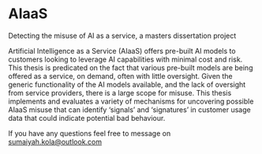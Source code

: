 # AIaaS
Detecting the misuse of AI as a service, a masters dissertation project

Artificial Intelligence as a Service (AIaaS) offers pre-built AI models to customers looking to leverage AI capabilities with minimal cost and risk. This
thesis is predicated on the fact that various pre-built models are being offered as a service, on demand, often with little oversight. Given the generic
functionality of the AI models available, and the lack of oversight from service providers, there is a large scope for misuse. This thesis implements and
evaluates a variety of mechanisms for uncovering possible AIaaS misuse that can identify ‘signals’ and ‘signatures’ in customer usage data that could indicate potential bad behaviour.

If you have any questions feel free to message on sumaiyah.kola@outlook.com

